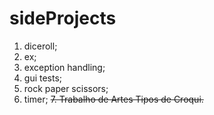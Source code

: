 # sideProjects
1. diceroll;
2. ex;
3. exception handling;
4. gui tests;
5. rock paper scissors;
6. timer;
~~7. Trabalho de Artes Tipos de Croqui.~~
